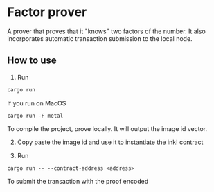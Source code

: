 # Factor prover

A prover that proves that it "knows" two factors of the number. It also incorporates automatic transaction submission to the local node.

## How to use

1. Run
``` bash
cargo run
```
If you run on MacOS
```
cargo run -F metal
```
To compile the project, prove locally. It will output the image id vector.

2. Copy paste the image id and use it to instantiate the ink! contract

3. Run
```
cargo run -- --contract-address <address>
```

To submit the transaction with the proof encoded

